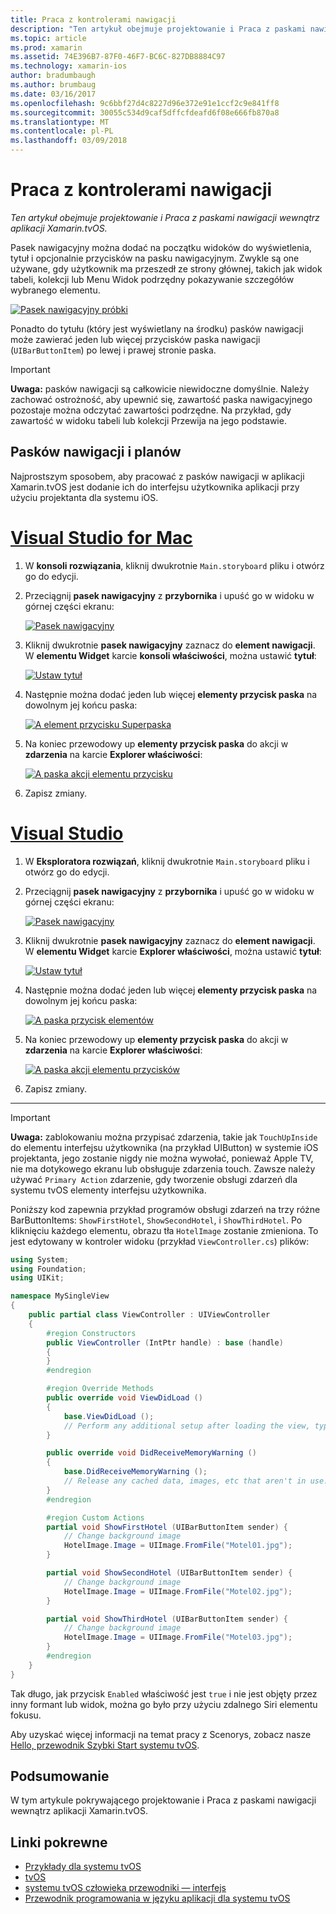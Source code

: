 ```yaml
---
title: Praca z kontrolerami nawigacji
description: "Ten artykuł obejmuje projektowanie i Praca z paskami nawigacji wewnątrz aplikacji Xamarin.tvOS."
ms.topic: article
ms.prod: xamarin
ms.assetid: 74E396B7-87F0-46F7-BC6C-827DB8884C97
ms.technology: xamarin-ios
author: bradumbaugh
ms.author: brumbaug
ms.date: 03/16/2017
ms.openlocfilehash: 9c6bbf27d4c8227d96e372e91e1ccf2c9e841ff8
ms.sourcegitcommit: 30055c534d9caf5dffcfdeafd6f08e666fb870a8
ms.translationtype: MT
ms.contentlocale: pl-PL
ms.lasthandoff: 03/09/2018
---
```

# <a name="working-with-navigation-controllers"></a>Praca z kontrolerami nawigacji

_Ten artykuł obejmuje projektowanie i Praca z paskami nawigacji wewnątrz aplikacji Xamarin.tvOS._

Pasek nawigacyjny można dodać na początku widoków do wyświetlenia, tytuł i opcjonalnie przycisków na pasku nawigacyjnym. Zwykle są one używane, gdy użytkownik ma przeszedł ze strony głównej, takich jak widok tabeli, kolekcji lub Menu Widok podrzędny pokazywanie szczegółów wybranego elementu.

[![](navigation-bars-images/navbar01.png "Pasek nawigacyjny próbki")](navigation-bars-images/navbar01.png#lightbox)

Ponadto do tytułu (który jest wyświetlany na środku) pasków nawigacji może zawierać jeden lub więcej przycisków paska nawigacji (`UIBarButtonItem`) po lewej i prawej stronie paska.

> [!IMPORTANT]
> **Uwaga:** pasków nawigacji są całkowicie niewidoczne domyślnie. Należy zachować ostrożność, aby upewnić się, zawartość paska nawigacyjnego pozostaje można odczytać zawartości podrzędne. Na przykład, gdy zawartość w widoku tabeli lub kolekcji Przewija na jego podstawie.




<a name="Navigation-Bars-and-Storyboards" />

## <a name="navigation-bars-and-storyboards"></a>Pasków nawigacji i planów

Najprostszym sposobem, aby pracować z pasków nawigacji w aplikacji Xamarin.tvOS jest dodanie ich do interfejsu użytkownika aplikacji przy użyciu projektanta dla systemu iOS.

# <a name="visual-studio-for-mactabvsmac"></a>[Visual Studio for Mac](#tab/vsmac)


1. W **konsoli rozwiązania**, kliknij dwukrotnie `Main.storyboard` pliku i otwórz go do edycji.
1. Przeciągnij **pasek nawigacyjny** z **przybornika** i upuść go w widoku w górnej części ekranu: 

    [![](navigation-bars-images/navbar02.png "Pasek nawigacyjny")](navigation-bars-images/navbar02.png#lightbox)
1. Kliknij dwukrotnie **pasek nawigacyjny** zaznacz do **element nawigacji**. W **elementu Widget** karcie **konsoli właściwości**, można ustawić **tytuł**: 

    [![](navigation-bars-images/navbar03.png "Ustaw tytuł")](navigation-bars-images/navbar03.png#lightbox)
1. Następnie można dodać jeden lub więcej **elementy przycisk paska** na dowolnym jej końcu paska: 

    [![](navigation-bars-images/navbar04.png "A element przycisku Superpaska")](navigation-bars-images/navbar04.png#lightbox)
1. Na koniec przewodowy up **elementy przycisk paska** do akcji w **zdarzenia** na karcie **Explorer właściwości**: 

    [![](navigation-bars-images/navbar05.png "A paska akcji elementu przycisku")](navigation-bars-images/navbar05.png#lightbox)
1. Zapisz zmiany.


# <a name="visual-studiotabvswin"></a>[Visual Studio](#tab/vswin)


1. W **Eksploratora rozwiązań**, kliknij dwukrotnie `Main.storyboard` pliku i otwórz go do edycji.
1. Przeciągnij **pasek nawigacyjny** z **przybornika** i upuść go w widoku w górnej części ekranu: 

    [![](navigation-bars-images/navbar02-vs.png "Pasek nawigacyjny")](navigation-bars-images/navbar02-vs.png#lightbox)
1. Kliknij dwukrotnie **pasek nawigacyjny** zaznacz do **element nawigacji**. W **elementu Widget** karcie **Explorer właściwości**, można ustawić **tytuł**: 

    [![](navigation-bars-images/navbar03-vs.png "Ustaw tytuł")](navigation-bars-images/navbar03-vs.png#lightbox)
1. Następnie można dodać jeden lub więcej **elementy przycisk paska** na dowolnym jej końcu paska: 

    [![](navigation-bars-images/navbar04-vs.png "A paska przycisk elementów")](navigation-bars-images/navbar04-vs.png#lightbox)
1. Na koniec przewodowy up **elementy przycisk paska** do akcji w **zdarzenia** na karcie **Explorer właściwości**: 

    [![](navigation-bars-images/navbar05-vs.png "A paska akcji elementu przycisków")](navigation-bars-images/navbar05-vs.png#lightbox)
1. Zapisz zmiany.


-----

> [!IMPORTANT]
> **Uwaga:** zablokowaniu można przypisać zdarzenia, takie jak `TouchUpInside` do elementu interfejsu użytkownika (na przykład UIButton) w systemie iOS projektanta, jego zostanie nigdy nie można wywołać, ponieważ Apple TV, nie ma dotykowego ekranu lub obsługuje zdarzenia touch. Zawsze należy używać `Primary Action` zdarzenie, gdy tworzenie obsługi zdarzeń dla systemu tvOS elementy interfejsu użytkownika.




Poniższy kod zapewnia przykład programów obsługi zdarzeń na trzy różne BarButtonItems: `ShowFirstHotel`, `ShowSecondHotel`, i `ShowThirdHotel`. Po kliknięciu każdego elementu, obrazu tła `HotelImage` zostanie zmieniona. To jest edytowany w kontroler widoku (przykład `ViewController.cs`) plików:

```csharp
using System;
using Foundation;
using UIKit;

namespace MySingleView
{
    public partial class ViewController : UIViewController
    {
        #region Constructors
        public ViewController (IntPtr handle) : base (handle)
        {
        }
        #endregion

        #region Override Methods
        public override void ViewDidLoad ()
        {
            base.ViewDidLoad ();
            // Perform any additional setup after loading the view, typically from a nib.
        }

        public override void DidReceiveMemoryWarning ()
        {
            base.DidReceiveMemoryWarning ();
            // Release any cached data, images, etc that aren't in use.
        }
        #endregion

        #region Custom Actions
        partial void ShowFirstHotel (UIBarButtonItem sender) {
            // Change background image
            HotelImage.Image = UIImage.FromFile("Motel01.jpg");
        }

        partial void ShowSecondHotel (UIBarButtonItem sender) {
            // Change background image
            HotelImage.Image = UIImage.FromFile("Motel02.jpg");
        }

        partial void ShowThirdHotel (UIBarButtonItem sender) {
            // Change background image
            HotelImage.Image = UIImage.FromFile("Motel03.jpg");
        }
        #endregion
    }
}
```

Tak długo, jak przycisk `Enabled` właściwość jest `true` i nie jest objęty przez inny formant lub widok, można go było przy użyciu zdalnego Siri elementu fokusu.

Aby uzyskać więcej informacji na temat pracy z Scenorys, zobacz nasze [Hello, przewodnik Szybki Start systemu tvOS](~/ios/tvos/get-started/hello-tvos.md). 

<a name="Summary" />

## <a name="summary"></a>Podsumowanie

W tym artykule pokrywającego projektowanie i Praca z paskami nawigacji wewnątrz aplikacji Xamarin.tvOS.



## <a name="related-links"></a>Linki pokrewne

- [Przykłady dla systemu tvOS](https://developer.xamarin.com/samples/tvos/all/)
- [tvOS](https://developer.apple.com/tvos/)
- [systemu tvOS człowieka przewodniki — interfejs](https://developer.apple.com/tvos/human-interface-guidelines/)
- [Przewodnik programowania w języku aplikacji dla systemu tvOS](https://developer.apple.com/library/prerelease/tvos/documentation/General/Conceptual/AppleTV_PG/)
